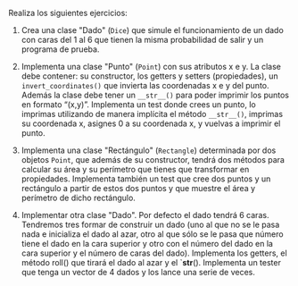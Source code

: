 Realiza los siguientes ejercicios:

1. Crea una clase "Dado" (`Dice`) que simule el funcionamiento de un dado con caras del 1 al 6 que tienen la misma probabilidad de salir y un programa de prueba.

2. Implementa una clase "Punto" (`Point`) con sus atributos x e y. La clase debe contener: su constructor, los getters y setters (propiedades), un `invert_coordinates()` que invierta las coordenadas x e y del punto. Además la clase debe tener un `__str__()` para poder imprimir los puntos en formato “(x,y)”. Implementa un test donde crees un punto, lo imprimas utilizando de manera implícita el método `__str__()`, imprimas su coordenada x, asignes 0 a su coordenada x, y vuelvas a imprimir el punto.

3. Implementa una clase "Rectángulo" (`Rectangle`) determinada por dos objetos `Point`, que además de su constructor, tendrá dos métodos para calcular su área y su perímetro que tienes que transformar en propiedades. Implementa también un test que cree dos puntos y un rectángulo a partir de estos dos puntos y que muestre el área y perímetro de dicho rectángulo.

4. Implementar otra clase "Dado". Por defecto el dado tendrá 6 caras. Tendremos tres formar de construir un dado (uno al que no se le pasa nada e inicializa el dado al azar, otro al que sólo se le pasa que número tiene el dado en la cara superior y otro con el número del dado en la cara superior y el número de caras del dado). Implementa los getters, el método roll() que tirará el dado al azar y el `__str__(). Implementa un tester que tenga un vector de 4 dados y los lance una serie de veces.